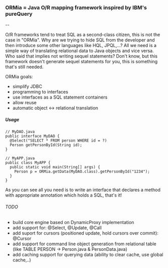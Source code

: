### ORMia = Java O/R mapping framework inspired by IBM's pureQuery
--

O/R frameworks tend to treat SQL as a second-class citizen, this is not the case in "ORMia".
Why are we trying to hide SQL from the developer and then introduce some other languages like HQL, JPQL,...?
All we need is a simple way of translating relational data to Java objects and vice versa.
Who said that implies not writing sequel statements? 
Don't know, but this framework doesn't generate sequel statements for you, this is something that's still needed.

ORMia goals:
- simplify JDBC
- programming to interfaces
- use interfaces as a SQL statement containers
- allow reuse
- automatic object <-> relational translation


##### Usage
    // MyDAO.java
    public interface MyDAO {
      @Select("SELECT * FROM person WHERE id = ?)
      Person getPersonById(String id);
    }

    // MyAPP.java
    public class MyAPP {
      public static void main(String[] args) {
        Person p = ORMia.getData(MyDAO.class).getPersonById("1234");
      }
    }
As you can see all you need is to write an interface that declares a method with appropriate annotation which holds a SQL, that's it!


###### TODO
- build core engine based on DynamicProxy implementation
- add support for: @Select, @Update, @Call
- add suport for cursors (positioned update, hold cursors over commit): @Cursor
- add support for command line object generation from relational table (like TABLE PERSON -> Person.java & PersonData.java)
- add caching support for querying data (ability to clear cache, use global cache,..)